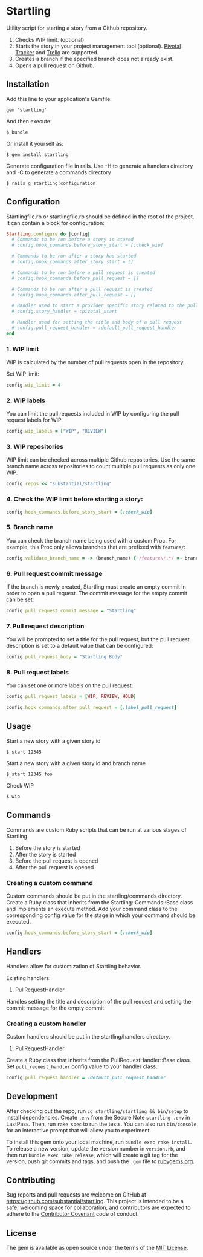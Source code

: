 # Startling

Utility script for starting a story from a Github repository.

1. Checks WIP limit. (optional)
1. Starts the story in your project management tool (optional).
   [Pivotal Tracker](https://rubygems.org/gems/startling_pivotal) and
   [Trello](https://rubygems.org/gems/startling_trello) are
   supported.
1. Creates a branch if the specified branch does not already exist.
1. Opens a pull request on Github.

## Installation

Add this line to your application's Gemfile:

    gem 'startling'

And then execute:

    $ bundle

Or install it yourself as:

    $ gem install startling

Generate configuration file in rails. 
Use -H to generate a handlers directory and -C to generate a commands directory

    $ rails g startling:configuration 

## Configuration

Startlingfile.rb or startlingfile.rb should be defined in the root of the
project. It can contain a block for configuration:

```ruby
Startling.configure do |config|
  # Commands to be run before a story is stared
  # config.hook_commands.before_story_start = [:check_wip]

  # Commands to be run after a story has started
  # config.hook_commands.after_story_start = []

  # Commands to be run before a pull request is created
  # config.hook_commands.before_pull_request = []

  # Commands to be run after a pull request is created
  # config.hook_commands.after_pull_request = []

  # Handler used to start a provider specific story related to the pull request
  # config.story_handler = :pivotal_start

  # Handler used for setting the title and body of a pull request
  # config.pull_request_handler = :default_pull_request_handler
end
```

### 1. WIP limit

WIP is calculated by the number of pull requests open in the repository. 

Set WIP limit:

```ruby
config.wip_limit = 4
```

### 2. WIP labels

You can limit the pull requests included in WIP by configuring the pull request
labels for WIP.

```ruby
config.wip_labels = ["WIP", "REVIEW"]
```

### 3. WIP repositories

WIP limit can be checked across multiple Github repositories. Use the same
branch name across repositories to count multiple pull requests as only one WIP.

```ruby
config.repos << "substantial/startling"
```

### 4. Check the WIP limit before starting a story:

```ruby
config.hook_commands.before_story_start = [:check_wip]
```

### 5. Branch name

You can check the branch name being used with a custom Proc. For example, this
Proc only allows branches that are prefixed with `feature/`:

```ruby
config.validate_branch_name = -> (branch_name) { /feature\/.*/ =~ branch_name }
```

### 6. Pull request commit message

If the branch is newly created, Startling must create an empty commit in order
to open a pull request. The commit message for the empty commit can be set:

```ruby
config.pull_request_commit_message = "Startling"
```

### 7. Pull request description

You will be prompted to set a title for the pull request, but the pull request
description is set to a default value that can be configured:

```ruby
config.pull_request_body = "Startling Body"
```

### 8. Pull request labels

You can set one or more labels on the pull request:

```ruby
config.pull_request_labels = [WIP, REVIEW, HOLD]

config.hook_commands.after_pull_request = [:label_pull_request]
```

## Usage

Start a new story with a given story id

    $ start 12345

Start a new story with a given story id and branch name

    $ start 12345 foo

Check WIP

    $ wip

## Commands

Commands are custom Ruby scripts that can be run at various stages of Startling.

1. Before the story is started
1. After the story is started
1. Before the pull request is opened
1. After the pull request is opened

### Creating a custom command

Custom commands should be put in the startling/commands directory. Create a
Ruby class that inherits from the Startling::Commands::Base class and
implements an execute method. Add your command class to the corresponding
config value for the stage in which your command should be executed.

```ruby
config.hook_commands.before_story_start = [:check_wip]
```

## Handlers

Handlers allow for customization of Startling behavior.

Existing handlers:

1. PullRequestHandler

Handles setting the title and description of the pull request and setting the
commit message for the empty commit.

### Creating a custom handler

Custom handlers should be put in the startling/handlers directory.

1. PullRequestHandler

Create a Ruby class that inherits from the PullRequestHandler::Base class. Set
`pull_request_handler` config value to your handler class.

```ruby
config.pull_request_handler = :default_pull_request_handler
```

## Development

After checking out the repo, run `cd startling/startling && bin/setup` to
install dependencies. Create `.env` from the Secure Note `startling .env` in
LastPass. Then, run `rake spec` to run the tests. You can also run
`bin/console` for an interactive prompt that will allow you to experiment.

To install this gem onto your local machine, run `bundle exec rake install`.
To release a new version, update the version number in `version.rb`, and then
run `bundle exec rake release`, which will create a git tag for the version,
push git commits and tags, and push the `.gem` file to
[rubygems.org](https://rubygems.org).

## Contributing

Bug reports and pull requests are welcome on GitHub at
https://github.com/substantial/startling. This project is intended to be a safe,
welcoming space for collaboration, and contributors are expected to adhere to
the [Contributor Covenant](http://contributor-covenant.org) code of conduct.

## License

The gem is available as open source under the terms of the
[MIT License](http://opensource.org/licenses/MIT).
